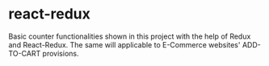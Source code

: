 # react-redux
Basic counter functionalities shown in this project with the help of Redux and React-Redux.
The same will applicable to E-Commerce websites' ADD-TO-CART provisions.
